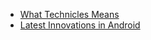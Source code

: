 - [What Technicles Means](./what-is-technicles.md)
- [Latest Innovations in Android](./android-innovation.md)

